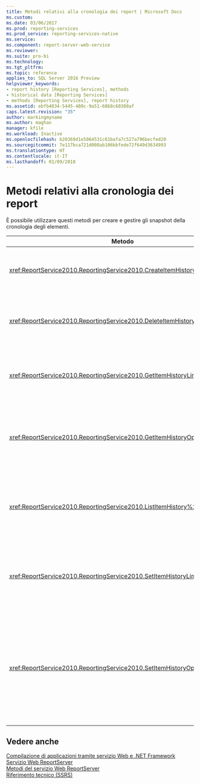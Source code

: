 ```yaml
---
title: Metodi relativi alla cronologia dei report | Microsoft Docs
ms.custom: 
ms.date: 03/06/2017
ms.prod: reporting-services
ms.prod_service: reporting-services-native
ms.service: 
ms.component: report-server-web-service
ms.reviewer: 
ms.suite: pro-bi
ms.technology: 
ms.tgt_pltfrm: 
ms.topic: reference
applies_to: SQL Server 2016 Preview
helpviewer_keywords:
- report history [Reporting Services], methods
- historical data [Reporting Services]
- methods [Reporting Services], report history
ms.assetid: ebfb4834-5445-480c-9a51-6868c60308af
caps.latest.revision: "35"
author: markingmyname
ms.author: maghan
manager: kfile
ms.workload: Inactive
ms.openlocfilehash: b20369d1e5064531c61bafa7c527a796becfed20
ms.sourcegitcommit: 7e117bca721d008ab106bbfede72f649d3634993
ms.translationtype: HT
ms.contentlocale: it-IT
ms.lasthandoff: 01/09/2018
---
```

# <a name="report-history-methods"></a>Metodi relativi alla cronologia dei report
  È possibile utilizzare questi metodi per creare e gestire gli snapshot della cronologia degli elementi.  
  
|Metodo|Azione|  
|------------|------------|  
|<xref:ReportService2010.ReportingService2010.CreateItemHistorySnapshot%2A>|Genera uno snapshot della cronologia di un elemento del catalogo specificato.|  
|<xref:ReportService2010.ReportingService2010.DeleteItemHistorySnapshot%2A>|Elimina un unico snapshot della cronologia di un elemento del catalogo specificato.|  
|<xref:ReportService2010.ReportingService2010.GetItemHistoryLimit%2A>|Restituisce il limite dello snapshot della cronologia per un elemento del catalogo specificato.|  
|<xref:ReportService2010.ReportingService2010.GetItemHistoryOptions%2A>|Restituisce l'impostazione e le proprietà dell'opzione relativa allo snapshot della cronologia per un elemento del catalogo.|  
|<xref:ReportService2010.ReportingService2010.ListItemHistory%2A>|Restituisce un elenco di snapshot della cronologia e le relative proprietà per un elemento del catalogo specificato.|  
|<xref:ReportService2010.ReportingService2010.SetItemHistoryLimit%2A>|Specifica il numero di snapshot di un elemento che possono essere mantenuti nel server di report.|  
|<xref:ReportService2010.ReportingService2010.SetItemHistoryOptions%2A>|Imposta le opzioni della cronologia di un elemento che specificano il momento in cui uno snapshot della cronologia viene creato per un elemento del catalogo specificato.|  
  
## <a name="see-also"></a>Vedere anche  
 [Compilazione di applicazioni tramite servizio Web e .NET Framework](../../../reporting-services/report-server-web-service/net-framework/building-applications-using-the-web-service-and-the-net-framework.md)   
 [Servizio Web ReportServer](../../../reporting-services/report-server-web-service/report-server-web-service.md)   
 [Metodi del servizio Web ReportServer](../../../reporting-services/report-server-web-service/methods/report-server-web-service-methods.md)   
 [Riferimento tecnico &#40;SSRS&#41;](../../../reporting-services/technical-reference-ssrs.md)  
  
  
